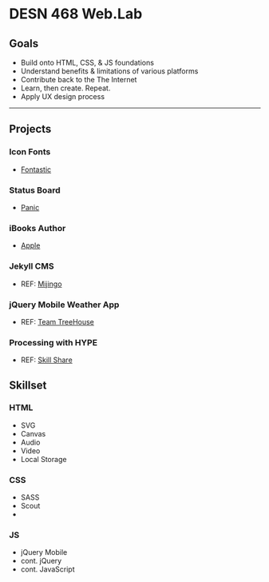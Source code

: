 # DESN 468 Web.Lab

## Goals

* Build onto HTML, CSS, & JS foundations
* Understand benefits & limitations of various platforms
* Contribute back to the The Internet
* Learn, then create. Repeat. 
* Apply UX design process

***

## Projects

### Icon Fonts
* [Fontastic](http://fontastic.me/)

### Status Board
* [Panic](http://www.panic.com/statusboard//)

### iBooks Author
* [Apple](http://www.apple.com/ibooks-author/)

### Jekyll CMS
* REF: [Mijingo](http://mijingo.com/products/screencasts/static-websites-with-jekyll/)

### jQuery Mobile Weather App
* REF: [Team TreeHouse](http://teamtreehouse.com/library/build-a-mobile-web-app-using-jquery-mobile-ajax-part-1)

### Processing with HYPE
* REF: [Skill Share](http://www.skillshare.com/classes/design/Programming-Graphics-I-Introduction-to-Generative-Art/782118657)


## Skillset

### HTML
* SVG
* Canvas
* Audio
* Video
* Local Storage

### CSS
* SASS
* Scout
* 

### JS
* jQuery Mobile
* cont. jQuery
* cont. JavaScript
